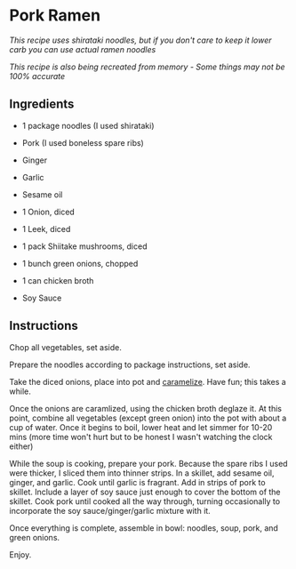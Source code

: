 # Pork Ramen
*This recipe uses shirataki noodles, but if you don't care to keep it lower carb you can use actual ramen noodles*

*This recipe is also being recreated from memory - Some things may not be 100% accurate*

## Ingredients

- 1 package noodles (I used shirataki)

- Pork (I used boneless spare ribs)
- Ginger
- Garlic
- Sesame oil

- 1 Onion, diced
- 1 Leek, diced
- 1 pack Shiitake mushrooms, diced
- 1 bunch green onions, chopped

- 1 can chicken broth
- Soy Sauce

## Instructions

Chop all vegetables, set aside.

Prepare the noodles according to package instructions, set aside.

Take the diced onions, place into pot and [caramelize](https://www.simplyrecipes.com/recipes/how_to_caramelize_onions/). Have fun; this takes a while.

Once the onions are caramlized, using the chicken broth deglaze it.
At this point, combine all vegetables (except green onion) into the pot with about a cup of water.
Once it begins to boil, lower heat and let simmer for 10-20 mins (more time won't hurt but to be honest I wasn't watching the clock either)

While the soup is cooking, prepare your pork. Because the spare ribs I used were thicker, I sliced them into thinner strips.
In a skillet, add sesame oil, ginger, and garlic. Cook until garlic is fragrant.
Add in strips of pork to skillet. Include a layer of soy sauce just enough to cover the bottom of the skillet.
Cook pork until cooked all the way through, turning occasionally to incorporate the soy sauce/ginger/garlic mixture with it.

Once everything is complete, assemble in bowl: noodles, soup, pork, and green onions.

Enjoy.
